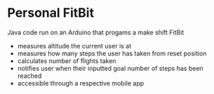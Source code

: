 # Personal FitBit

Java code run on an Arduino that progams a make shift FitBit
- measures altitude the current user is at
- measures how many steps the user has taken from reset position
- calculates number of flights taken
- notifies user when their inputted goal number of steps has been reached
- accessible through a respective mobile app
